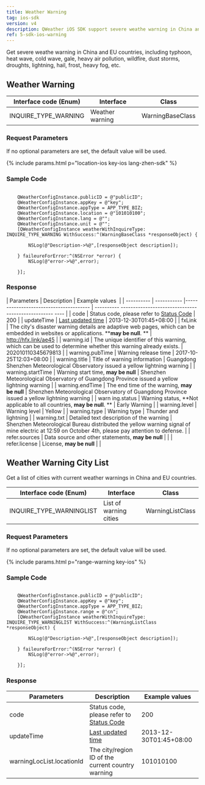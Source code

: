 ```yaml
---
title: Weather Warning
tag: ios-sdk
version: v4
description: QWeather iOS SDK support severe weathe warning in China and EU countries, real-time access to typhoon, heat wave, cold wave, gale, heavy air pollution, wildfire, dust storms, droughts, lightning, hail, frost, heavy fog, etc.
ref: 5-sdk-ios-warning
---
```


Get severe weathe warning in China and EU countries, including typhoon, heat wave, cold wave, gale, heavy air pollution, wildfire, dust storms, droughts, lightning, hail, frost, heavy fog, etc.

## Weather Warning

| Interface code (Enum) | Interface       | Class            |
| --------------------- | --------------- | ---------------- |
| INQUIRE_TYPE_WARNING  | Weather warning | WarningBaseClass |

### Request Parameters

If no optional parameters are set, the default value will be used.

{% include params.html p="location-ios key-ios lang-zhen-sdk" %}

### Sample Code

```objc
 
    QWeatherConfigInstance.publicID = @"publicID";
    QWeatherConfigInstance.appKey = @"key";
    QWeatherConfigInstance.appType = APP_TYPE_BIZ;
    QWeatherConfigInstance.location = @"101010100";
    QWeatherConfigInstance.lang = @"";
    QWeatherConfigInstance.unit = @"";
    [QWeatherConfigInstance weatherWithInquireType: INQUIRE_TYPE_WARNING WithSuccess:^(WarningBaseClass *responseObject) {
        
        NSLog(@"Description->%@",[responseObject description]);
        
    } faileureForError:^(NSError *error) {
        NSLog(@"error->%@",error);
        
    }];
```

### Response

| Parameters | Description | Example values ​​ |
| ---------- | ----------- |--------------------------------------- | ---------- -------------------------------------------------- ---- |
| code | Status code, please refer to [Status Code](/en/docs/start/status-code/) | 200 |
| updateTime | [Last updated time](/en/docs/start/glossary#update-time) | 2013-12-30T01:45+08:00 |
| fxLink | The city's disaster warning details are adaptive web pages, which can be embedded in websites or applications. ****may be null**. ** | http://hfx.link/ae45 |
| warning.id | The unique identifier of this warning, which can be used to determine whether this warning already exists. | 202010110345679813 |
| warning.pubTime | Warning release time | 2017-10-25T12:03+08:00 |
| warning.title | Title of warning information | Guangdong Shenzhen Meteorological Observatory issued a yellow lightning warning |
| warning.startTime | Warning start time, **may be null** | Shenzhen Meteorological Observatory of Guangdong Province issued a yellow lightning warning |
| warning.endTime | The end time of the warning, **may be null** | Shenzhen Meteorological Observatory of Guangdong Province issued a yellow lightning warning |
| warn
ing.status | Warning status, **Not applicable to all countries, **may be null**. ** | Early Warning |
| warning.level | Warning level | Yellow |
| warning.type | Warning type | Thunder and lightning |
| warning.txt | Detailed text description of the warning | Shenzhen Meteorological Bureau distributed the yellow warning signal of mine electric at 12:59 on October 4th, please pay attention to defense. |
| refer.sources | Data source and other statements, **may be null** | |
| refer.license | License, **may be null** | |

## Weather Warning City List

Get a list of cities with current weather warnings in China and EU countries.

| Interface code (Enum)    | Interface              | Class            |
| ------------------------ | ---------------------- | ---------------- |
| INQUIRE_TYPE_WARNINGLIST | List of warning cities | WarningListClass |

### Request Parameters

If no optional parameters are set, the default value will be used.

{% include params.html p="range-warning key-ios" %}

### Sample Code

```objc
 
    QWeatherConfigInstance.publicID = @"publicID";
    QWeatherConfigInstance.appKey = @"key";
    QWeatherConfigInstance.appType = APP_TYPE_BIZ;
    QWeatherConfigInstance.range = @"cn";
    [QWeatherConfigInstance weatherWithInquireType: INQUIRE_TYPE_WARNINGLIST WithSuccess:^(WarningListClass *responseObject) {
        
        NSLog(@"Description->%@",[responseObject description]);
        
    } faileureForError:^(NSError *error) {
        NSLog(@"error->%@",error);
        
    }];
```

### Response

| Parameters                | Description                                                            | Example values ​​      |
| ------------------------- | ---------------------------------------------------------------------- | ---------------------- |
| code                      | Status code, please refer to [Status Code](/en/docs/start/status-code/) | 200                    |
| updateTime                | [Last updated time](/en/docs/start/glossary#update-time)     | 2013-12-30T01:45+08:00 |
| warningLocList.locationId | The city/region ID of the current country warning                      | 101010100              |